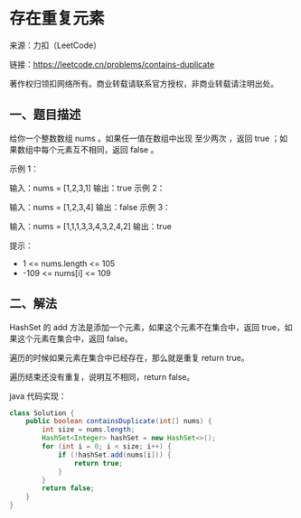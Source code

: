 # 存在重复元素

来源：力扣（LeetCode）

链接：https://leetcode.cn/problems/contains-duplicate

著作权归领扣网络所有。商业转载请联系官方授权，非商业转载请注明出处。

## 一、题目描述

给你一个整数数组 nums 。如果任一值在数组中出现 至少两次 ，返回 true ；如果数组中每个元素互不相同，返回 false 。

示例 1：

输入：nums = [1,2,3,1]
输出：true
示例 2：

输入：nums = [1,2,3,4]
输出：false
示例 3：

输入：nums = [1,1,1,3,3,4,3,2,4,2]
输出：true
 

提示：

- 1 <= nums.length <= 105
- -109 <= nums[i] <= 109

## 二、解法

HashSet 的 add 方法是添加一个元素，如果这个元素不在集合中，返回 true，如果这个元素在集合中，返回 false。

遍历的时候如果元素在集合中已经存在，那么就是重复 return true。

遍历结束还没有重复，说明互不相同，return false。

java 代码实现：
```java
class Solution {
    public boolean containsDuplicate(int[] nums) {
        int size = nums.length;
        HashSet<Integer> hashSet = new HashSet<>();
        for (int i = 0; i < size; i++) {
            if (!hashSet.add(nums[i])) {
                return true;
            }
        }
        return false;
    }
}
```